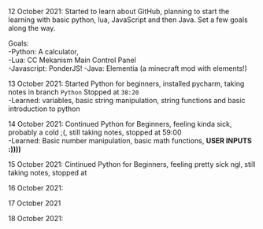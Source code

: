 

12 October 2021: Started to learn about GitHub, planning to start the learning with basic python, lua, JavaScript and then Java. Set a few goals along the way.   

  
   Goals:   
          -Python: A calculator,  
          -Lua: CC Mekanism Main Control Panel  
          -Javascript: PonderJS!
          -Java: Elementia (a minecraft mod with elements!)    
        
       
13 October 2021: Started Python for beginners, installed pycharm, taking notes in branch `Python` Stopped at `38:20`  
          -Learned: variables, basic string manipulation, string functions and basic introduction to python  


14 October 2021: Continued Python for Beginners, feeling kinda sick, probably  a cold ;(, still taking notes, stopped at 59:00  
          -Learned: Basic number manipulation, basic math functions, **USER INPUTS :))))** 


15 October 2021: Cintinued Python for Beginners, feeling pretty sick ngl, still taking notes, stopped at 
       

16 October 2021:


17 October 2021


18 October 2021:
